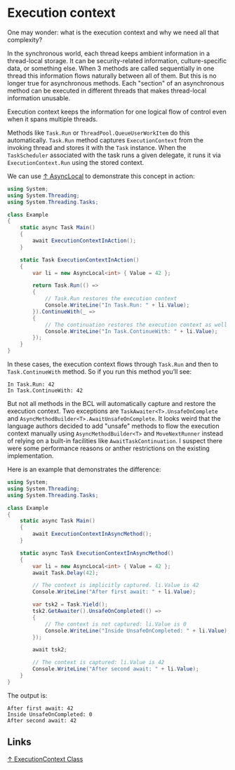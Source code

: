 # Execution context

One may wonder: what is the execution context and why we need all that complexity?

In the synchronous world, each thread keeps ambient information in a thread-local storage. It can be security-related information, culture-specific data, or something else. When 3 methods are called sequentially in one thread this information flows naturally between all of them. But this is no longer true for asynchronous methods. Each "section" of an asynchronous method can be executed in different threads that makes thread-local information unusable.

Execution context keeps the information for one logical flow of control even when it spans multiple threads.

Methods like `Task.Run` or `ThreadPool.QueueUserWorkItem` do this automatically. `Task.Run` method captures `ExecutionContext` from the invoking thread and stores it with the `Task` instance. When the `TaskScheduler` associated with the task runs a given delegate, it runs it via `ExecutionContext.Run` using the stored context.

We can use [↑ AsyncLocal<T>](https://docs.microsoft.com/en-us/dotnet/api/system.threading.asynclocal-1) to demonstrate this concept in action:

```csharp
using System;
using System.Threading;
using System.Threading.Tasks;

class Example
{
    static async Task Main()
    {
        await ExecutionContextInAction();
    }

    static Task ExecutionContextInAction()
    {
        var li = new AsyncLocal<int> { Value = 42 };

        return Task.Run(() =>
        {
            // Task.Run restores the execution context
            Console.WriteLine("In Task.Run: " + li.Value);
        }).ContinueWith(_ =>
        {
            // The continuation restores the execution context as well
            Console.WriteLine("In Task.ContinueWith: " + li.Value);
        });
    }
}
```

In these cases, the execution context flows through `Task.Run` and then to `Task.ContinueWith` method. So if you run this method you’ll see:

```output
In Task.Run: 42
In Task.ContinueWith: 42
```

But not all methods in the BCL will automatically capture and restore the execution context. Two exceptions are `TaskAwaiter<T>.UnsafeOnComplete` and `AsyncMethodBuilder<T>.AwaitUnsafeOnComplete`. It looks weird that the language authors decided to add "unsafe" methods to flow the execution context manually using `AsyncMethodBuilder<T>` and `MoveNextRunner` instead of relying on a built-in facilities like `AwaitTaskContinuation`. I suspect there were some performance reasons or anther restrictions on the existing implementation.

Here is an example that demonstrates the difference:

```csharp
using System;
using System.Threading;
using System.Threading.Tasks;

class Example
{
    static async Task Main()
    {
        await ExecutionContextInAsyncMethod();
    }

    static async Task ExecutionContextInAsyncMethod()
    {
        var li = new AsyncLocal<int> { Value = 42 };
        await Task.Delay(42);

        // The context is implicitly captured. li.Value is 42
        Console.WriteLine("After first await: " + li.Value);

        var tsk2 = Task.Yield();
        tsk2.GetAwaiter().UnsafeOnCompleted(() =>
        {
            // The context is not captured: li.Value is 0
            Console.WriteLine("Inside UnsafeOnCompleted: " + li.Value);
        });

        await tsk2;

        // The context is captured: li.Value is 42
        Console.WriteLine("After second await: " + li.Value);
    }
}
```

The output is:

```output
After first await: 42
Inside UnsafeOnCompleted: 0
After second await: 42
```

## Links

[↑ ExecutionContext Class](https://docs.microsoft.com/en-us/dotnet/api/system.threading.executioncontext)
